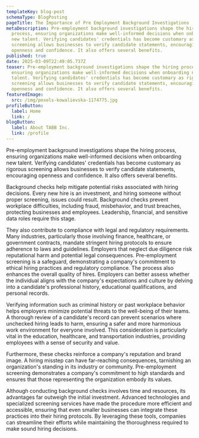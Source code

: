 ```yaml
---
templateKey: blog-post
schemaType: BlogPosting
pageTitle: The Importance of Pre Employment Background Investigations
metaDescription: Pre-employment background investigations shape the hiring
  process, ensuring organizations make well-informed decisions when onboarding
  new talent. Verifying candidates' credentials has become customary as rigorous
  screening allows businesses to verify candidate statements, encouraging
  openness and confidence. It also offers several benefits.
published: true
date: 2025-03-09T22:49:05.737Z
teaser: Pre-employment background investigations shape the hiring process,
  ensuring organizations make well-informed decisions when onboarding new
  talent. Verifying candidates' credentials has become customary as rigorous
  screening allows businesses to verify candidate statements, encouraging
  openness and confidence. It also offers several benefits.
featuredImage:
  src: /img/pexels-kowalievska-1174775.jpg
profileButton:
  label: Home
  link: /
blogButton:
  label: About TABB Inc.
  link: /profile
---
```

Pre-employment background investigations shape the hiring process, ensuring organizations make well-informed decisions when onboarding new talent. Verifying candidates' credentials has become customary as rigorous screening allows businesses to verify candidate statements, encouraging openness and confidence. It also offers several benefits. 

Background checks help mitigate potential risks associated with hiring decisions. Every new hire is an investment, and hiring someone without proper screening, issues could result. Background checks prevent workplace difficulties, including fraud, misbehavior, and trust breaches, protecting businesses and employees. Leadership, financial, and sensitive data roles require this stage. 

They also contribute to compliance with legal and regulatory requirements. Many industries, particularly those involving finance, healthcare, or government contracts, mandate stringent hiring protocols to ensure adherence to laws and guidelines. Employers that neglect due diligence risk reputational harm and potential legal consequences. Pre-employment screening is a safeguard, demonstrating a company's commitment to ethical hiring practices and regulatory compliance. The process also enhances the overall quality of hires. Employers can better assess whether the individual aligns with the company's expectations and culture by delving into a candidate's professional history, educational qualifications, and personal records. 

Verifying information such as criminal history or past workplace behavior helps employers minimize potential threats to the well-being of their teams. A thorough review of a candidate's record can prevent scenarios where unchecked hiring leads to harm, ensuring a safer and more harmonious work environment for everyone involved. This consideration is particularly vital in the education, healthcare, and transportation industries, providing employees with a sense of security and value. 

Furthermore, these checks reinforce a company's reputation and brand image. A hiring misstep can have far-reaching consequences, tarnishing an organization's standing in its industry or community. Pre-employment screening demonstrates a company's commitment to high standards and ensures that those representing the organization embody its values. 

Although conducting background checks involves time and resources, its advantages far outweigh the initial investment. Advanced technologies and specialized screening services have made the procedure more efficient and accessible, ensuring that even smaller businesses can integrate these practices into their hiring protocols. By leveraging these tools, companies can streamline their efforts while maintaining the thoroughness required to make sound hiring decisions.